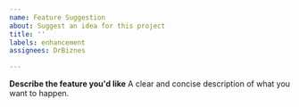 ```yaml
---
name: Feature Suggestion
about: Suggest an idea for this project
title: ''
labels: enhancement
assignees: DrBiznes

---
```


**Describe the feature you'd like**
A clear and concise description of what you want to happen.

